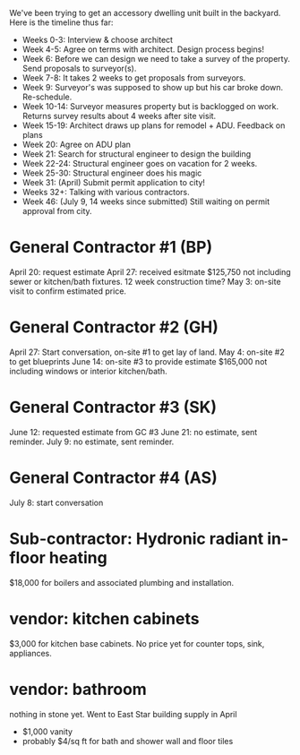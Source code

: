 We've been trying to get an accessory dwelling unit built in the backyard. Here is the timeline thus far:

* Weeks 0-3: Interview & choose architect
* Week 4-5: Agree on terms with architect. Design process begins!
* Week 6: Before we can design we need to take a survey of the property. Send proposals to surveyor(s). 
* Week 7-8: It takes 2 weeks to get proposals from surveyors.
* Week 9: Surveyor's was supposed to show up but his car broke down. Re-schedule.
* Week 10-14: Surveyor measures property but is backlogged on work. Returns survey results about 4 weeks after site visit.
* Week 15-19: Architect draws up plans for remodel + ADU. Feedback on plans
* Week 20: Agree on ADU plan
* Week 21: Search for structural engineer to design the building
* Week 22-24: Structural engineer goes on vacation for 2 weeks.
* Week 25-30: Structural engineer does his magic
* Week 31: (April) Submit permit application to city!
* Weeks 32+: Talking with various contractors.
* Week 46: (July 9, 14 weeks since submitted) Still waiting on permit approval from city.

General Contractor #1 (BP)
====
April 20: request estimate
April 27: received esitmate $125,750 not including sewer or kitchen/bath fixtures. 12 week construction time?
May 3: on-site visit to confirm estimated price.

General Contractor #2 (GH)
====
April 27: Start conversation, on-site #1 to get lay of land.
May 4: on-site #2 to get blueprints
June 14: on-site #3 to provide estimate $165,000 not including windows or interior kitchen/bath.

General Contractor #3 (SK)
====
June 12: requested estimate from GC #3
June 21: no estimate, sent reminder.
July 9: no estimate, sent reminder.

General Contractor #4 (AS)
====
July 8: start conversation

Sub-contractor: Hydronic radiant in-floor heating
====
$18,000 for boilers and associated plumbing and installation.

vendor: kitchen cabinets
====
$3,000 for kitchen base cabinets. No price yet for counter tops, sink, appliances.


vendor: bathroom
====
nothing in stone yet. Went to East Star building supply in April
* $1,000 vanity
* probably $4/sq ft for bath and shower wall and floor tiles
